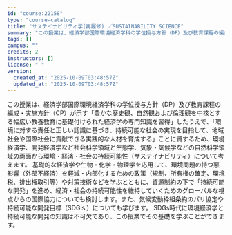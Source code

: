 ```yaml
---
id: "course:22158"
type: "course-catalog"
title: "サステイナビリティ学(再履修) ／SUSTAINABILITY SCIENCE"
summary: "この授業は、経済学部国際環境経済学科の学位授与方針（DP）及び教育課程の編成・実施方針（CP）が示す「豊かな歴史観、自然観および倫理観を中核とする幅広い教養教育に基礎付けられた経済学の専門知識を習得」したうえで、「環境に対する責任と正しい…"
tags: []
campus: ""
credits: 2
instructors: []
license: " "
version:
  created_at: "2025-10-09T03:48:57Z"
  updated_at: "2025-10-09T03:48:57Z"
---
```


この授業は、経済学部国際環境経済学科の学位授与方針（DP）及び教育課程の編成・実施方針（CP）が示す「豊かな歴史観、自然観および倫理観を中核とする幅広い教養教育に基礎付けられた経済学の専門知識を習得」したうえで、「環境に対する責任と正しい認識に基づき、持続可能な社会の実現を目指して、地域社会や国際社会に貢献できる実践的な人材を育成する」ことに資するため、環境経済学、開発経済学など社会科学領域と生態学、気象・気候学などの自然科学領域の両面から環境・経済・社会の持続可能性（サステイナビリティ）について考えます。 基礎的な経済学や生物・化学・物理学を応用して、環境問題の持つ悪影響（外部不経済）を軽減・内部化するための政策（規制、所有権の確定、環境税、排出権取引等）や対策技術などを学ぶとともに、資源制約の下で「持続可能な開発」を進め、経済・社会の持続可能性を維持していくためのグローバルな視点からの国際協力についても検討します。また、気候変動枠組条約のパリ協定や持続可能な開発目標（SDGｓ）についても学びます。 SDGs時代に環境経済学と持続可能な開発の知識は不可欠であり、この授業でその基礎を学ぶことができます。
